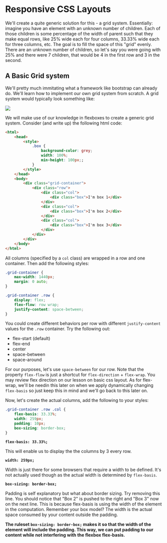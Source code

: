 # Responsive CSS Layouts

We'll create a quite generic solution for this - a grid system. Essentially: imagine you have an element with an unknown number of children. Each of those children is some percentage of the width of parent such that they make equal rows, like 25% wide each for four columns, 33.33% wide each for three columns, etc. The goal is to fill the space of this "grid" evenly. There are an unknown number of children, so let's say you were going with 25% and there were 7 children, that would be 4 in the first row and 3 in the second.

## A Basic Grid system

We'll pretty much immitating what a framework like bootstrap can already do. We'll learn how to implement our own grid system from scratch. A grid system would typically look something like:

![](https://a8q8p3f5.stackpathcdn.com/wp-content/uploads/2015/07/Bootstrap-grid.png)

We will make use of our knowledge in flexboxes to create a generic grid system. Consider (and write up) the following html code:

```html
<html>
    <head>
        <style>
            .box {
                background-color: grey;
                width: 100%;
                min-height: 100px;;
            }
        </style>
    </head>
    <body>
        <div class="grid-container">
            <div class="row">
                <div class="col">
                    <div class="box">I'm box 1</div>
                </div>
                <div class="col">
                    <div class="box">I'm box 2</div>
                </div>
                <div class="col">
                    <div class="box">I'm box 3</div>
                </div>
            </div>
        </div>
    </body>
</html>
```

All columns (specified by a `col` class) are wrapped in a row and one container. Then add the following styles:

```css
.grid-container {
    max-width: 1440px;
    margin: 0 auto;
}

.grid-container .row {
    display: flex;
    flex-flow: row wrap;
    justify-content: space-between;
}
```

You could create different behaviors per row with different `justify-content` values for the `.row` container. Try the following out:

- flex-start (default)
- flex-end
- center
- space-between
- space-around

For our purposes, let's use `space-between` for our row. Note that the property `flex-flow` is just a shortcut for `flex-direction` + `flex-wrap`. You may review flex direction on our lesson on basic css layout. As for flex-wrap, we'll be needin this later on when we apply dynamically changing `flex-basis` so just keep this in mind and we'll go back to this later on.

Now, let's create the actual columns, add the following to your styles:

```css
.grid-container .row .col {
    flex-basis: 33.33%;
    width: 259px;
    padding: 10px;
    box-sizing: border-box;
}
```

__`flex-basis: 33.33%;`__

This will enable us to display the the columns by 3 every row.

__`width: 259px;`__

Width is just there for some browsers that require a width to be defined. It's not actually used though as the actual width is determined by `flex-basis`.

__`box-sizing: border-box;`__

Padding is self explanatory but what about border sizing. Try removing this line. You should notice that "Box 2" is pushed to the right and "Box 3" now on the next line. This is because flex-basis is using the width of the element in the computation. Remember your box model? The width is the actual space consumed by your content outside the padding.

__The ruleset `box-sizing: border-box;` makes it so that the width of the element will include the padding. This way, we can put padding to our content while not interfering with the flexbox flex-basis.__